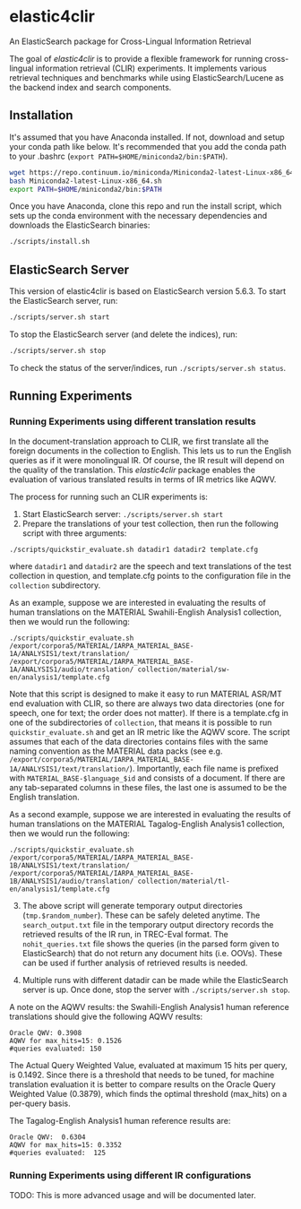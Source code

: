 # elastic4clir
An ElasticSearch package for Cross-Lingual Information Retrieval

The goal of *elastic4clir* is to provide a flexible framework for running cross-lingual information retrieval (CLIR) experiments. It implements various retrieval techniques and benchmarks while using ElasticSearch/Lucene as the backend index and search components.


## Installation

It's assumed that you have Anaconda installed. If not, download and setup your conda path like below. It's recommended that you add the conda path to your .bashrc (`export PATH=$HOME/miniconda2/bin:$PATH`). 

```bash
wget https://repo.continuum.io/miniconda/Miniconda2-latest-Linux-x86_64.sh
bash Miniconda2-latest-Linux-x86_64.sh
export PATH=$HOME/miniconda2/bin:$PATH
```

Once you have Anaconda, clone this repo and run the install script, which sets up the conda environment with the necessary dependencies and downloads the ElasticSearch binaries:

```bash
./scripts/install.sh
```

## ElasticSearch Server

This version of elastic4clir is based on ElasticSearch version 5.6.3. To start the ElasticSearch server, run:

```bash
./scripts/server.sh start
```

To stop the ElasticSearch server (and delete the indices), run:

```bash
./scripts/server.sh stop
```

To check the status of the server/indices, run `./scripts/server.sh status`.


## Running Experiments

### Running Experiments using different translation results

In the document-translation approach to CLIR, we first translate all the foreign documents in the collection to English. This lets us to run the English queries as if it were monolingual IR. Of course, the IR result will depend on the quality of the translation. This *elastic4clir* package enables the evaluation of various translated results in terms of IR metrics like AQWV.

The process for running such an CLIR experiments is:
1. Start ElasticSearch server: `./scripts/server.sh start`
2. Prepare the translations of your test collection, then run the following script with three arguments:

```bash
./scripts/quickstir_evaluate.sh datadir1 datadir2 template.cfg
```

where `datadir1` and `datadir2` are the speech and text translations of the test collection in question, and template.cfg points to the configuration file in the `collection` subdirectory.

As an example, suppose we are interested in evaluating the results of human translations on the MATERIAL Swahili-English Analysis1 collection, then we would run the following:

```
./scripts/quickstir_evaluate.sh /export/corpora5/MATERIAL/IARPA_MATERIAL_BASE-1A/ANALYSIS1/text/translation/ /export/corpora5/MATERIAL/IARPA_MATERIAL_BASE-1A/ANALYSIS1/audio/translation/ collection/material/sw-en/analysis1/template.cfg
```

Note that this script is designed to make it easy to run MATERIAL ASR/MT end evaluation with CLIR, so there are always two data directories (one for speech, one for text; the order does not matter). If there is a template.cfg in one of the subdirectories of `collection`, that means it is possible to run `quickstir_evaluate.sh` and get an IR metric like the AQWV score. The script assumes that each of the data directories contains files with the same naming convention as the MATERIAL data packs (see e.g. `/export/corpora5/MATERIAL/IARPA_MATERIAL_BASE-1A/ANALYSIS1/text/translation/`). Importantly, each file name is prefixed with `MATERIAL_BASE-$language_$id` and consists of a document. If there are any tab-separated columns in these files, the last one is assumed to be the English translation. 

As a second example, suppose we are interested in evaluating the results of human translations on the MATERIAL Tagalog-English Analysis1 collection, then we would run the following:

```
./scripts/quickstir_evaluate.sh /export/corpora5/MATERIAL/IARPA_MATERIAL_BASE-1B/ANALYSIS1/text/translation/ /export/corpora5/MATERIAL/IARPA_MATERIAL_BASE-1B/ANALYSIS1/audio/translation/ collection/material/tl-en/analysis1/template.cfg
```

3. The above script will generate temporary output directories (`tmp.$random_number`). These can be safely deleted anytime. The `search_output.txt` file in the temporary output directory records the retrieved results of the IR run, in TREC-Eval format. The `nohit_queries.txt` file shows the queries (in the parsed form given to ElasticSearch) that do not return any document hits (i.e. OOVs). These can be used if further analysis of retrieved results is needed.

4. Multiple runs with different datadir can be made while the ElasticSearch server is up. Once done, stop the server with `./scripts/server.sh stop`.

A note on the AQWV results: the Swahili-English Analysis1 human reference translations should give the following AQWV results:

```
Oracle QWV: 0.3908
AQWV for max_hits=15: 0.1526
#queries evaluated: 150
```

The Actual Query Weighted Value, evaluated at maximum 15 hits per query, is 0.1492. Since there is a threshold that needs to be tuned, for machine translation evaluation it is better to compare results on the Oracle Query Weighted Value (0.3879), which finds the optimal threshold (max_hits) on a per-query basis.

The Tagalog-English Analysis1 human reference results are:

```
Oracle QWV:  0.6304
AQWV for max_hits=15: 0.3352
#queries evaluated:  125
```

### Running Experiments using different IR configurations

TODO: This is more advanced usage and will be documented later.


